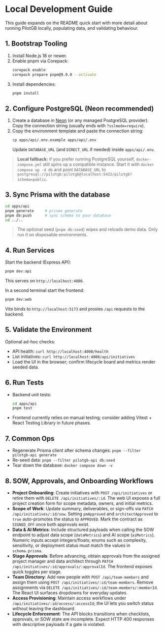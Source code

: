 # Local Development Guide

This guide expands on the README quick start with more detail about running PilotGB locally, populating data, and validating behaviour.

## 1. Bootstrap Tooling
1. Install Node.js 18 or newer.
2. Enable pnpm via Corepack:
   ```bash
   corepack enable
   corepack prepare pnpm@9.0.0 --activate
   ```
3. Install dependencies:
   ```bash
   pnpm install
   ```

## 2. Configure PostgreSQL (Neon recommended)
1. Create a database in [Neon](https://neon.tech/) (or any managed PostgreSQL provider). Copy the connection string (usually ends with `?sslmode=require`).
2. Copy the environment template and paste the connection string:
   ```bash
   cp apps/api/.env.example apps/api/.env
   ```
   Update `DATABASE_URL` (and `DIRECT_URL` if needed) inside `apps/api/.env`.

> **Local fallback:** if you prefer running PostgreSQL yourself, `docker-compose.yml` still spins up a compatible instance. Start it with `docker compose up -d db` and point `DATABASE_URL` to `postgresql://pilotgb:pilotgb@localhost:5432/pilotgb?schema=public`.

## 3. Sync Prisma with the database
```bash
cd apps/api
pnpm generate     # prisma generate
pnpm db:push      # sync schema to your database
cd ../..
```
> The optional seed (`pnpm db:seed`) wipes and reloads demo data. Only run it on disposable environments.

## 4. Run Services
Start the backend (Express API):
```bash
pnpm dev:api
```
This serves on `http://localhost:4000`.

In a second terminal start the frontend:
```bash
pnpm dev:web
```
Vite binds to `http://localhost:5173` and proxies `/api` requests to the backend.

## 5. Validate the Environment
Optional ad-hoc checks:
- API health: `curl http://localhost:4000/health`
- List initiatives: `curl http://localhost:4000/api/initiatives`
- Load the UI in the browser; confirm lifecycle board and metrics render seeded data.

## 6. Run Tests
- Backend unit tests:
  ```bash
  cd apps/api
  pnpm test
  ```
- Frontend currently relies on manual testing; consider adding Vitest + React Testing Library in future phases.

## 7. Common Ops
- Regenerate Prisma client after schema changes: `pnpm --filter pilotgb-api generate`
- Re-seed data: `pnpm --filter pilotgb-api db:seed`
- Tear down the database: `docker compose down -v`

## 8. SOW, Approvals, and Onboarding Workflows
- **Project Onboarding**: Create initiatives with `POST /api/initiatives` or retire them with `DELETE /api/initiatives/:id`. The web UI exposes a full project creation form for scope metadata, owners, and initial metrics.
- **Scope of Work**: Update summary, deliverables, or sign-offs via `PATCH /api/initiatives/:id/sow`. Setting `pmApproved` and `architectApproved` to `true` auto-promotes the status to `APPROVED`. Mark the contract as `SIGNED_OFF` once both approvals exist.
- **Data & AI Metrics**: Include structured payloads when calling the SOW endpoint to adjust data scope (`dataMetrics`) and AI scope (`aiMetrics`). Numeric inputs accept integers/floats; enums such as complexity, sensitivity, or deployment status must match the values in `schema.prisma`.
- **Stage Approvals**: Before advancing, obtain approvals from the assigned project manager and data architect through `PATCH /api/initiatives/:id/approvals/:approvalId`. The frontend exposes quick toggles per stage.
- **Team Directory**: Add new people with `POST /api/team-members` and assign them using `POST /api/initiatives/:id/team-members`. Remove assignments via `DELETE /api/initiatives/:id/team-members/:memberId`. The React UI surfaces dropdowns for everyday updates.
- **Access Provisioning**: Maintain access workflows under `/api/initiatives/:id/access/:accessId`; the UI lets you switch status without leaving the dashboard.
- **Lifecycle Enforcement**: The API blocks transitions when checklists, approvals, or SOW state are incomplete. Expect HTTP 400 responses with descriptive payloads if a gate is violated.
